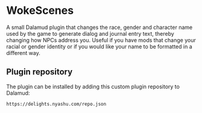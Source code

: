# WokeScenes
A small Dalamud plugin that changes the race, gender and character name used by the game to generate dialog and journal
entry text, thereby changing how NPCs address you. Useful if you have mods that change your racial or gender
identity or if you would like your name to be formatted in a different way.

## Plugin repository

The plugin can be installed by adding this custom plugin repository to Dalamud:

```
https://delights.nyashu.com/repo.json
```
